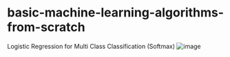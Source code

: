 # basic-machine-learning-algorithms-from-scratch

Logistic Regression for Multi Class Classification (Softmax)
![image](https://github.com/user-attachments/assets/cdc04bb0-4ebc-44c4-833d-146b2b03e8b6)
